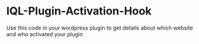 # IQL-Plugin-Activation-Hook
Use this code in your wordpress plugin to get details about which website and who activated your plugin 
